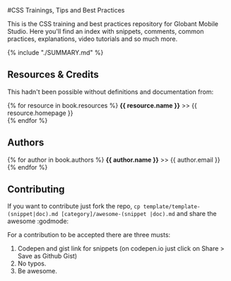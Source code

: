 #CSS Trainings, Tips and Best Practices

This is the CSS training and best practices repository for Globant Mobile Studio. Here you'll find an index with snippets, comments, common practices, explanations, video tutorials and so much more.

{% include "./SUMMARY.md" %}

## Resources & Credits

This hadn't been possible without definitions and documentation from:

{% for resource in book.resources %}
**{{ resource.name }}** >> {{ resource.homepage }}  
{% endfor %}

## Authors

{% for author in book.authors %}
**{{ author.name }}** >> {{ author.email }}  
{% endfor %}

## Contributing

If you want to contribute just fork the repo, ```cp template/template-(snippet|doc).md [category]/awesome-(snippet
|doc).md``` and share the awesome :godmode:

For a contribution to be accepted there are three musts:

1. Codepen and gist link for snippets (on codepen.io just click on Share > Save as Github Gist)
1. No typos.
1. Be awesome.
